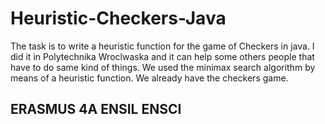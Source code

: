 # Heuristic-Checkers-Java
The task is to write a heuristic function for the game of Checkers in java. I did it in Polytechnika Wroclwaska and it can help some others people that have to do same kind of things. We used the minimax search algorithm by means of a heuristic function. We already have the checkers game. 

## ERASMUS 4A ENSIL ENSCI
